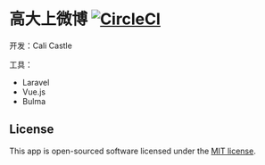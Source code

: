 # 高大上微博 [![CircleCI](https://circleci.com/gh/CaliCastle/vue-spa-test.svg?style=svg)](https://circleci.com/gh/CaliCastle/vue-spa-test)

开发：Cali Castle

工具：

- Laravel
- Vue.js 
- Bulma

## License

This app is open-sourced software licensed under the [MIT license](https://opensource.org/licenses/MIT).
